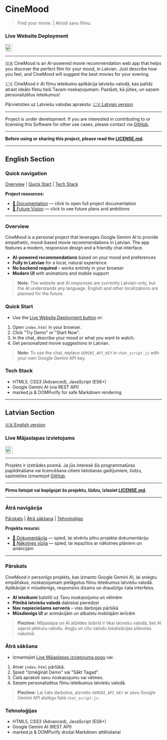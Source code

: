 # CineMood

> Find your movie. | Atrodi savu filmu.

### Live Website Deployment

<p align="left">
  <a href="https://dmitry-chechotka.github.io/CineMood/" target="_blank">
    <img src="https://img.shields.io/badge/Website-Live-333333?style=flat-square" alt="Website Live Link" height="24">
  </a>
</p>

---

🇬🇧 CineMood is an AI-powered movie recommendation web app that helps you discover the perfect film for your mood, in Latvian. Just describe how you feel, and CineMood will suggest the best movies for your evening. 

🇱🇻 CineMood ir AI filmu ieteikumu aplikācija latviešu valodā, kas palīdz atrast ideālo filmu tieši Tavam noskaņojumam. Pastāsti, kā jūties, un saņem personalizētus ieteikumus!

Pārvietoties uz Latviešu valodas aprakstu:
[🇱🇻 Latvian version](#latvian-section)

---

Project is under development.
If you are interested in contributing to or licensing this Software for other use cases, please contact via [GitHub](https://github.com/dmitry-chechotka).

---

**Before using or sharing this project, please read the [LICENSE.md](LICENSE.md).**

---

## English Section

### Quick navigation

[Overview](#overview) | [Quick Start](#quick-start) | [Tech Stack](#tech-stack)

**Project resources:**

- [📄 Documentation](DOCUMENTATION.md) — click to open full project documentation
- [🚀 Future Vision](FUTURE_VISION.md) — click to see future plans and ambitions

---

### Overview

CineMood is a personal project that leverages Google Gemini AI to provide empathetic, mood-based movie recommendations in Latvian. The app features a modern, responsive design and a friendly chat interface.

- **AI-powered recommendations** based on your mood and preferences
- **Fully in Latvian** for a local, natural experience
- **No backend required** – works entirely in your browser
- **Modern UI** with animations and mobile support

> **Note:** The website and AI responses are currently Latvian-only, but the AI understands any language. English and other localizations are planned for the future.

### Quick Start

- Use the [Live Website Deployment button](#live-website-deployment) or:

1. Open `index.html` in your browser.
2. Click "Try Demo" or "Start Now".
3. In the chat, describe your mood or what you want to watch.
4. Get personalized movie suggestions in Latvian.

> **Note:** To use the chat, replace `GEMINI_API_KEY` in `chat_script.js` with your own Google Gemini API key.

### Tech Stack

- HTML5, CSS3 (Advanced), JavaScript (ES6+)
- Google Gemini AI (via REST API)
- marked.js & DOMPurify for safe Markdown rendering

---

## Latvian Section

[🇬🇧 English version](#english-version)


### Live Mājaslapas izvietojums

<p align="left">
  <a href="https://dmitry-chechotka.github.io/CineMood/" target="_blank">
    <img src="https://img.shields.io/badge/Website-Live-333333?style=flat-square" alt="Website Live Link" height="24">
  </a>
</p>

---

Projekts ir izstrādes posmā.
Ja jūs interesē šīs programmatūras papildināšana vai licencēšana citiem lietošanas gadījumiem, lūdzu, sazinieties izmantojot [GitHub](https://github.com/dmitry-chechotka).

---

**Pirms lietojat vai kopīgojat šo projektu, lūdzu, izlasiet [LICENSE.md](LICENSE.md).**

---

### Ātrā navigācija

[Pārskats](#pārskats) | [Ātrā sākšana](#ātrā-sākšana) | [Tehnoloģijas](#tehnoloģijas)

**Projekta resursi:**

- [📄 Dokumentācija](DOCUMENTATION.md) — spied, lai atvērtu pilnu projekta dokumentāciju
- [🚀 Nākotnes vīzija](FUTURE_VISION.md) — spied, lai iepazītos ar nākotnes plāniem un ambīcijām

---

### Pārskats

CineMood ir personīgs projekts, kas izmanto Google Gemini AI, lai sniegtu empātiskus, noskaņojumam pielāgotus filmu ieteikumus latviešu valodā. Aplikācijai ir mūsdienīgs, responsīvs dizains un draudzīgs čata interfeiss.

- **AI ieteikumi** balstīti uz Tavu noskaņojumu un vēlmēm
- **Pilnībā latviešu valodā** dabiskai pieredzei
- **Nav nepieciešams serveris** – viss darbojas pārlūkā
- **Mūsdienīgs UI** ar animācijām un atbalstu mobilajām ierīcēm

> **Piezīme:** Mājaslapa un AI atbildes šobrīd ir tikai latviešu valodā, bet AI saprot jebkuru valodu. Angļu un citu valodu lokalizācijas plānotas nākotnē.

### Ātrā sākšana

- Izmantojiet [Live Mājaslapas izvietojuma pogu](#live-mājaslapas-izvietojums) vai:

1. Atver `index.html` pārlūkā.
2. Spied "Izmēģināt Demo" vai "Sākt Tagad".
3. Čatā apraksti savu noskaņojumu vai vēlmes.
4. Saņem personalizētus filmu ieteikumus latviešu valodā.

> **Piezīme:** Lai čats darbotos, aizvieto `GEMINI_API_KEY` ar savu Google Gemini API atslēgu failā `chat_script.js`.

### Tehnoloģijas

- HTML5, CSS3 (Advanced), JavaScript (ES6+)
- Google Gemini AI (REST API)
- marked.js & DOMPurify drošai Markdown attēlošanai
